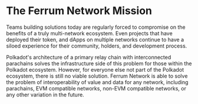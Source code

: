 # The Ferrum Network Mission

Teams building solutions today are regularly forced to compromise on the benefits of a truly multi-network ecosystem. Even projects that have deployed their token, and dApps on multiple networks continue to have a siloed experience for their community, holders, and development process.

Polkadot's architecture of a primary relay chain with interconnected parachains solves the infrastructure side of this problem for those within the Polkadot ecosystem. However, for everyone else not part of the Polkadot ecosystem, there is still no viable solution. Ferrum Network is able to solve the problem of interoperability of value and data for any network, including parachains, EVM compatible networks, non-EVM compatible networks, or any other variation in the future.
